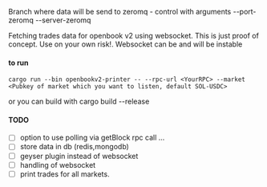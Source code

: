 
Branch where data will be send to zeromq - control with arguments --port-zeromq --server-zeromq

Fetching trades data for openbook v2 using websocket. This is just proof of concept. Use on your own risk!.
Websocket can be and will be instable

#### to run
```
cargo run --bin openbookv2-printer -- --rpc-url <YourRPC> --market <Pubkey of market which you want to listen, default SOL-USDC>
```
or you can build with cargo build --release

#### TODO
 - [ ] option to use polling via getBlock rpc call ...
 - [ ] store data in db (redis,mongodb)
 - [ ] geyser plugin instead of websocket
 - [ ] handling of websocket 
 - [ ] print trades for all markets.